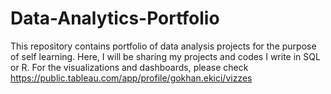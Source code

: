 # Data-Analytics-Portfolio

This repository contains portfolio of data analysis projects for the purpose of self learning.
Here, I will be sharing my projects and codes I write in SQL or R.
For the visualizations and dashboards, please check https://public.tableau.com/app/profile/gokhan.ekici/vizzes
